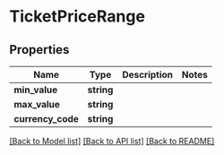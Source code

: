 # TicketPriceRange

## Properties
Name | Type | Description | Notes
------------ | ------------- | ------------- | -------------
**min_value** | **string** |  | 
**max_value** | **string** |  | 
**currency_code** | **string** |  | 

[[Back to Model list]](../README.md#documentation-for-models) [[Back to API list]](../README.md#documentation-for-api-endpoints) [[Back to README]](../README.md)



